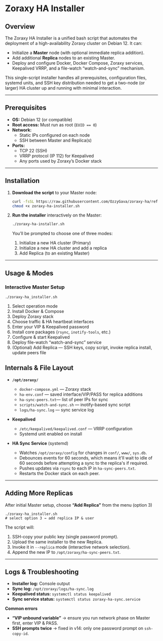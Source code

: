 # Zoraxy HA Installer

## Overview

The Zoraxy HA Installer is a unified bash script that automates the deployment of a high-availability Zoraxy cluster on Debian 12. It can:

- Initialize a **Master** node (with optional immediate replica addition).  
- Add additional **Replica** nodes to an existing Master.  
- Deploy and configure Docker, Docker Compose, Zoraxy services, Keepalived VRRP, and a file-watch “watch-and-sync” mechanism.  

This single-script installer handles all prerequisites, configuration files, systemd units, and SSH key distribution needed to get a two-node (or larger) HA cluster up and running with minimal interaction.

---

## Prerequisites

- **OS:** Debian 12 (or compatible)  
- **Root access:** Must run as root (`EUID == 0`)  
- **Network:**  
  - Static IPs configured on each node  
  - SSH between Master and Replica(s)  
- **Ports:**  
  - TCP 22 (SSH)  
  - VRRP protocol (IP 112) for Keepalived  
  - Any ports used by Zoraxy’s Docker stack  

---

## Installation

1. **Download the script** to your Master node:
   ```bash
   curl -fsSL https://raw.githubusercontent.com/OzzyGava/zoraxy-ha/refs/heads/main/zoraxy-ha-installer.sh -o zoraxy-ha-installer.sh
   chmod +x zoraxy-ha-installer.sh
   ```

2. **Run the installer** interactively on the Master:
   ```bash
   ./zoraxy-ha-installer.sh
   ```
   You’ll be prompted to choose one of three modes:
   1. Initialize a new HA cluster (Primary)  
   2. Initialize a new HA cluster and add a replica  
   3. Add Replica (to an existing Master)  

---

## Usage & Modes

### Interactive Master Setup

    ./zoraxy-ha_installer.sh

1. Select operation mode  
2. Install Docker & Compose  
3. Deploy Zoraxy stack  
4. Choose traffic & HA heartbeat interfaces  
5. Enter your VIP & Keepalived password  
6. Install core packages (`rsync`, `inotify-tools`, etc.)  
7. Configure & start Keepalived  
8. Deploy file-watch “watch-and-sync” service  
9. (Optional) Add Replica — SSH keys, copy script, invoke replica install, update peers file  

## Internals & File Layout

- **`/opt/zoraxy/`**  
  - `docker-compose.yml` — Zoraxy stack  
  - `ha-env.conf`      — saved interface/VIP/PASS for replica additions  
  - `ha-sync-peers.txt`— list of peer IPs for sync  
  - `scripts/watch-and-sync.sh` — inotify-based sync script  
  - `logs/ha-sync.log` — sync service log  

- **Keepalived**  
  - `/etc/keepalived/keepalived.conf` — VRRP configuration  
  - Systemd unit enabled on install  

- **HA Sync Service** (systemd)  
  - Watches `/opt/zoraxy/config` for changes in `conf/`, `www/`, `sys.db`.  
  - Debounces events for 60 seconds, which means it'll wait to idle of 60 seconds before attempting a sync to the replica's if required.
  - Pushes updates via `rsync` to each IP in `ha-sync-peers.txt`.  
  - Restarts the Docker stack on each peer.  

---

## Adding More Replicas

After initial Master setup, choose **“Add Replica”** from the menu (option 3)

    ./zoraxy-ha_installer.sh
    # select option 3 → add replica IP & user

The script will:

1. SSH-copy your public key (single password prompt).  
2. Upload the same installer to the new Replica.  
3. Invoke it in `--replica` mode (interactive network selection).  
4. Append the new IP to `/opt/zoraxy/ha-sync-peers.txt`.  

---

## Logs & Troubleshooting

- **Installer log:** Console output  
- **Sync log:** `/opt/zoraxy/logs/ha-sync.log`  
- **Keepalived status:** `systemctl status keepalived`  
- **Sync service status:** `systemctl status zoraxy-ha-sync.service`  

**Common errors**  
- **“VIP unbound variable”** → ensure you run network phase on Master first, enter VIP & PASS.  
- **SSH prompts twice** → fixed in v14: only one password prompt on `ssh-copy-id`. 
